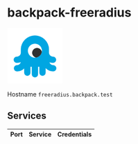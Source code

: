 # backpack-freeradius

![FreeRADIUS](../../doc/assets/logos/freeradius.png)

Hostname `freeradius.backpack.test`

## Services

| Port | Service | Credentials
| ---: | :------ | :----------

